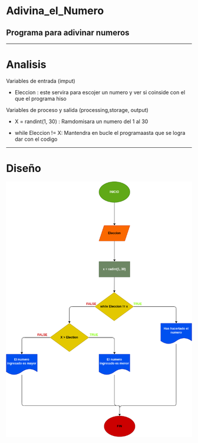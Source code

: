 # Adivina_el_Numero
## Programa para adivinar numeros

---

# Analisis

Variables de entrada (imput)

- Eleccion : este servira para escojer un numero y ver si coinside con el que el programa hiso

Variables de proceso y salida (processing,storage, output)

- X = randint(1, 30) : Ramdomisara un numero del 1 al 30

- while Eleccion != X: Mantendra en bucle el programaasta que se logra dar con el codigo

---

# Diseño

![Diagrama de flujo](Diagrama.png) 

